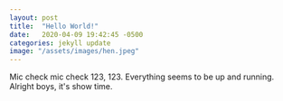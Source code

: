 ```yaml
---
layout: post
title:  "Hello World!"
date:   2020-04-09 19:42:45 -0500
categories: jekyll update
image: "/assets/images/hen.jpeg"
---
```

Mic check mic check 123, 123. Everything seems to be up and running. Alright boys, it's show time.
